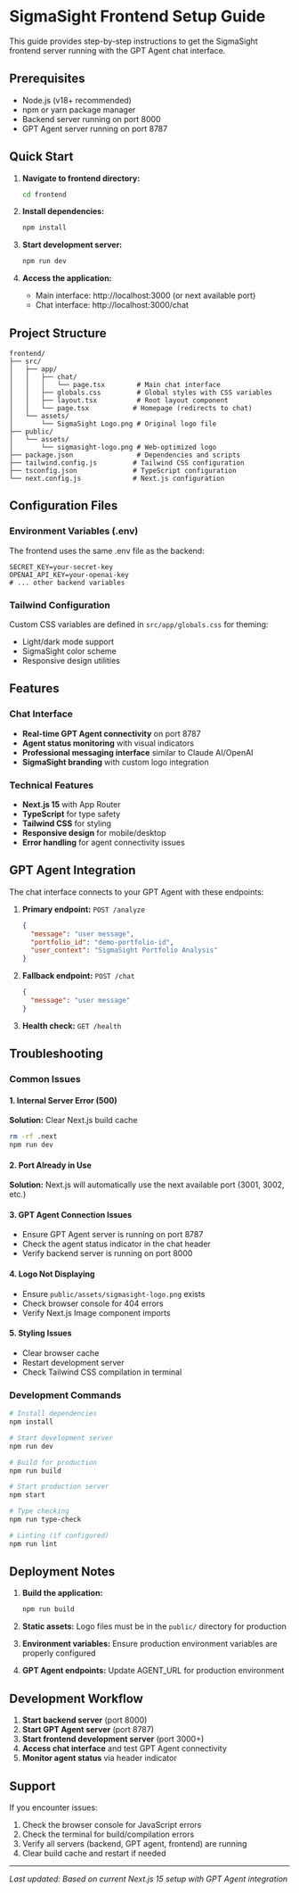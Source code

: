 # SigmaSight Frontend Setup Guide

This guide provides step-by-step instructions to get the SigmaSight frontend server running with the GPT Agent chat interface.

## Prerequisites

- Node.js (v18+ recommended)
- npm or yarn package manager
- Backend server running on port 8000
- GPT Agent server running on port 8787

## Quick Start

1. **Navigate to frontend directory:**
   ```bash
   cd frontend
   ```

2. **Install dependencies:**
   ```bash
   npm install
   ```

3. **Start development server:**
   ```bash
   npm run dev
   ```

4. **Access the application:**
   - Main interface: http://localhost:3000 (or next available port)
   - Chat interface: http://localhost:3000/chat

## Project Structure

```
frontend/
├── src/
│   ├── app/
│   │   ├── chat/
│   │   │   └── page.tsx        # Main chat interface
│   │   ├── globals.css         # Global styles with CSS variables
│   │   ├── layout.tsx          # Root layout component
│   │   └── page.tsx           # Homepage (redirects to chat)
│   └── assets/
│       └── SigmaSight Logo.png # Original logo file
├── public/
│   └── assets/
│       └── sigmasight-logo.png # Web-optimized logo
├── package.json                # Dependencies and scripts
├── tailwind.config.js         # Tailwind CSS configuration
├── tsconfig.json              # TypeScript configuration
└── next.config.js             # Next.js configuration
```

## Configuration Files

### Environment Variables (.env)
The frontend uses the same .env file as the backend:
```env
SECRET_KEY=your-secret-key
OPENAI_API_KEY=your-openai-key
# ... other backend variables
```

### Tailwind Configuration
Custom CSS variables are defined in `src/app/globals.css` for theming:
- Light/dark mode support
- SigmaSight color scheme
- Responsive design utilities

## Features

### Chat Interface
- **Real-time GPT Agent connectivity** on port 8787
- **Agent status monitoring** with visual indicators
- **Professional messaging interface** similar to Claude AI/OpenAI
- **SigmaSight branding** with custom logo integration

### Technical Features
- **Next.js 15** with App Router
- **TypeScript** for type safety
- **Tailwind CSS** for styling
- **Responsive design** for mobile/desktop
- **Error handling** for agent connectivity issues

## GPT Agent Integration

The chat interface connects to your GPT Agent with these endpoints:

1. **Primary endpoint:** `POST /analyze`
   ```json
   {
     "message": "user message",
     "portfolio_id": "demo-portfolio-id",
     "user_context": "SigmaSight Portfolio Analysis"
   }
   ```

2. **Fallback endpoint:** `POST /chat`
   ```json
   {
     "message": "user message"
   }
   ```

3. **Health check:** `GET /health`

## Troubleshooting

### Common Issues

#### 1. Internal Server Error (500)
**Solution:** Clear Next.js build cache
```bash
rm -rf .next
npm run dev
```

#### 2. Port Already in Use
**Solution:** Next.js will automatically use the next available port (3001, 3002, etc.)

#### 3. GPT Agent Connection Issues
- Ensure GPT Agent server is running on port 8787
- Check the agent status indicator in the chat header
- Verify backend server is running on port 8000

#### 4. Logo Not Displaying
- Ensure `public/assets/sigmasight-logo.png` exists
- Check browser console for 404 errors
- Verify Next.js Image component imports

#### 5. Styling Issues
- Clear browser cache
- Restart development server
- Check Tailwind CSS compilation in terminal

### Development Commands

```bash
# Install dependencies
npm install

# Start development server
npm run dev

# Build for production
npm run build

# Start production server
npm start

# Type checking
npm run type-check

# Linting (if configured)
npm run lint
```

## Deployment Notes

1. **Build the application:**
   ```bash
   npm run build
   ```

2. **Static assets:** Logo files must be in the `public/` directory for production

3. **Environment variables:** Ensure production environment variables are properly configured

4. **GPT Agent endpoints:** Update AGENT_URL for production environment

## Development Workflow

1. **Start backend server** (port 8000)
2. **Start GPT Agent server** (port 8787)
3. **Start frontend development server** (port 3000+)
4. **Access chat interface** and test GPT Agent connectivity
5. **Monitor agent status** via header indicator

## Support

If you encounter issues:
1. Check the browser console for JavaScript errors
2. Check the terminal for build/compilation errors
3. Verify all servers (backend, GPT agent, frontend) are running
4. Clear build cache and restart if needed

---

*Last updated: Based on current Next.js 15 setup with GPT Agent integration*